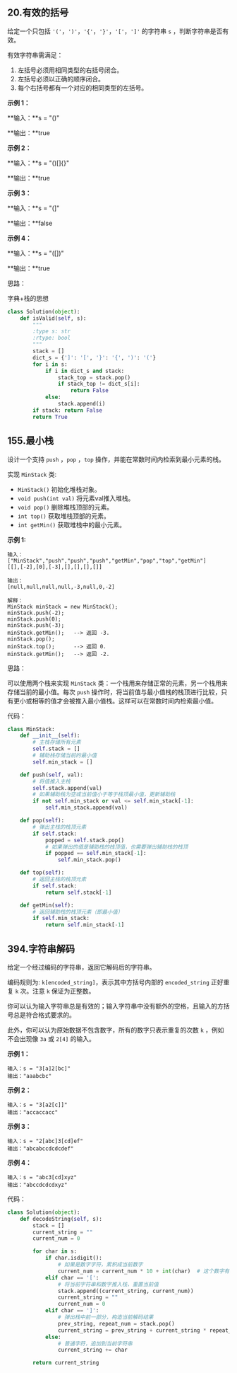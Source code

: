 ## 20.有效的括号

给定一个只包括 `'('`，`')'`，`'{'`，`'}'`，`'['`，`']'` 的字符串 `s` ，判断字符串是否有效。

有效字符串需满足：

1. 左括号必须用相同类型的右括号闭合。
2. 左括号必须以正确的顺序闭合。
3. 每个右括号都有一个对应的相同类型的左括号。

**示例 1：**

**输入：**s = "()"

**输出：**true

**示例 2：**

**输入：**s = "()[]{}"

**输出：**true

**示例 3：**

**输入：**s = "(]"

**输出：**false

**示例 4：**

**输入：**s = "([])"

**输出：**true

思路：

字典+栈的思想

```python
class Solution(object):
    def isValid(self, s):
        """
        :type s: str
        :rtype: bool
        """
        stack = []
        dict_s = {']': '[', '}': '{', ')': '('}
        for i in s:
            if i in dict_s and stack:
                stack_top = stack.pop()
                if stack_top != dict_s[i]:
                    return False
            else:
                stack.append(i)
        if stack: return False
        return True
```



## 155.最小栈

设计一个支持 `push` ，`pop` ，`top` 操作，并能在常数时间内检索到最小元素的栈。

实现 `MinStack` 类:

- `MinStack()` 初始化堆栈对象。
- `void push(int val)` 将元素val推入堆栈。
- `void pop()` 删除堆栈顶部的元素。
- `int top()` 获取堆栈顶部的元素。
- `int getMin()` 获取堆栈中的最小元素。

 

**示例 1:**

```
输入：
["MinStack","push","push","push","getMin","pop","top","getMin"]
[[],[-2],[0],[-3],[],[],[],[]]

输出：
[null,null,null,null,-3,null,0,-2]

解释：
MinStack minStack = new MinStack();
minStack.push(-2);
minStack.push(0);
minStack.push(-3);
minStack.getMin();   --> 返回 -3.
minStack.pop();
minStack.top();      --> 返回 0.
minStack.getMin();   --> 返回 -2.
```

思路：

可以使用两个栈来实现 `MinStack` 类：一个栈用来存储正常的元素，另一个栈用来存储当前的最小值。每次 `push` 操作时，将当前值与最小值栈的栈顶进行比较，只有更小或相等的值才会被推入最小值栈。这样可以在常数时间内检索最小值。

代码：

```python
class MinStack:
    def __init__(self):
        # 主栈存储所有元素
        self.stack = []
        # 辅助栈存储当前的最小值
        self.min_stack = []

    def push(self, val):
        # 将值推入主栈
        self.stack.append(val)
        # 如果辅助栈为空或当前值小于等于栈顶最小值，更新辅助栈
        if not self.min_stack or val <= self.min_stack[-1]:
            self.min_stack.append(val)

    def pop(self):
        # 弹出主栈的栈顶元素
        if self.stack:
            popped = self.stack.pop()
            # 如果弹出的值是辅助栈的栈顶值，也需要弹出辅助栈的栈顶
            if popped == self.min_stack[-1]:
                self.min_stack.pop()

    def top(self):
        # 返回主栈的栈顶元素
        if self.stack:
            return self.stack[-1]

    def getMin(self):
        # 返回辅助栈的栈顶元素（即最小值）
        if self.min_stack:
            return self.min_stack[-1]
```



## 394.字符串解码

给定一个经过编码的字符串，返回它解码后的字符串。

编码规则为: `k[encoded_string]`，表示其中方括号内部的 `encoded_string` 正好重复 `k` 次。注意 `k` 保证为正整数。

你可以认为输入字符串总是有效的；输入字符串中没有额外的空格，且输入的方括号总是符合格式要求的。

此外，你可以认为原始数据不包含数字，所有的数字只表示重复的次数 `k` ，例如不会出现像 `3a` 或 `2[4]` 的输入。

 

**示例 1：**

```
输入：s = "3[a]2[bc]"
输出："aaabcbc"
```

**示例 2：**

```
输入：s = "3[a2[c]]"
输出："accaccacc"
```

**示例 3：**

```
输入：s = "2[abc]3[cd]ef"
输出："abcabccdcdcdef"
```

**示例 4：**

```
输入：s = "abc3[cd]xyz"
输出："abccdcdcdxyz"
```



代码：

```python
class Solution(object):
    def decodeString(self, s):
        stack = []
        current_string = ""
        current_num = 0

        for char in s:
            if char.isdigit():
                # 如果是数字字符，累积成当前数字
                current_num = current_num * 10 + int(char)  # 这个数字有可能是多位数
            elif char == '[':
                # 将当前字符串和数字推入栈，重置当前值
                stack.append((current_string, current_num))
                current_string = ""
                current_num = 0
            elif char == ']':
                # 弹出栈中前一部分，构造当前解码结果
                prev_string, repeat_num = stack.pop()
                current_string = prev_string + current_string * repeat_num
            else:
                # 普通字符，追加到当前字符串
                current_string += char

        return current_string
```

